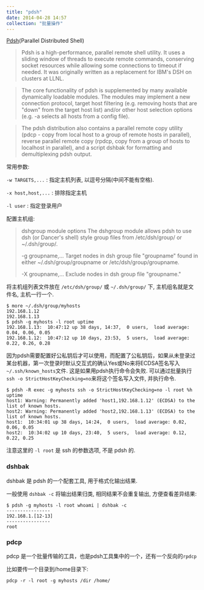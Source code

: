 ```yaml
---
title: "pdsh"
date: 2014-04-28 14:57
collection: "批量操作"
---
```


[Pdsh](https://code.google.com/p/pdsh/)(Parallel Distributed Shell) 

> Pdsh is a high-performance, parallel remote shell utility. It uses a sliding window of threads to execute remote commands, conserving socket resources while allowing some connections to timeout if needed. It was originally written as a replacement for IBM's DSH on clusters at LLNL.

> The core functionality of pdsh is supplemented by many available dynamically loadable modules. The modules may implement a new connection protocol, target host filtering (e.g. removing hosts that are "down" from the target host list) and/or other host selection options (e.g. -a selects all hosts from a config file).

> The pdsh distribution also contains a parallel remote copy utility (pdcp - copy from local host to a group of remote hosts in parallel), reverse parallel remote copy (rpdcp, copy from a group of hosts to localhost in parallel), and a script dshbak for formatting and demultiplexing pdsh output.

常用参数:

`-w TARGETS,...` : 指定主机列表, 以逗号分隔(中间不能有空格).

`-x host,host,...` : 排除指定主机

`-l user` : 指定登录用户

配置主机组:

> dshgroup module options
> The dshgroup module allows pdsh to use dsh (or Dancer's shell) style group files from /etc/dsh/group/ or ~/.dsh/group/.
> 
> -g groupname,...
> Target nodes in dsh group file "groupname" found in either ~/.dsh/group/groupname or /etc/dsh/group/groupname.
> 
> -X groupname,...
> Exclude nodes in dsh group file "groupname."

将主机组列表文件放在 `/etc/dsh/group/` 或 `~/.dsh/group/` 下, 主机组名就是文件名, 主机一行一个.

    $ more ~/.dsh/group/myhosts
    192.168.1.12
    192.168.1.13
    $ pdsh -g myhosts -l root uptime
    192.168.1.13:  10:47:12 up 38 days, 14:37,  0 users,  load average: 0.04, 0.06, 0.05
    192.168.1.12:  10:47:12 up 10 days, 23:53,  5 users,  load average: 0.22, 0.26, 0.28


因为pdsh需要配置好公私钥后才可以使用，而配置了公私钥后，如果从未登录过某台机器，第一次登录时默认交互式的确认Yes或No来将ECDSA签名写入`~/.ssh/known_hosts`文件. 这是如果用pdsh执行命令会失败. 可以通过批量执行`ssh -o StrictHostKeyChecking=no`来将这个签名写入文件, 并执行命令.

    $ pdsh -R exec -g myhosts ssh -o StrictHostKeyChecking=no -l root %h uptime
    host1: Warning: Permanently added 'host1,192.168.1.12' (ECDSA) to the list of known hosts.
    host2: Warning: Permanently added 'host2,192.168.1.13' (ECDSA) to the list of known hosts.
    host1:  10:34:01 up 38 days, 14:24,  0 users,  load average: 0.02, 0.06, 0.05
    host2:  10:34:02 up 10 days, 23:40,  5 users,  load average: 0.12, 0.22, 0.25

注意这里的 `-l root` 是 ssh 的参数选项, 不是 pdsh 的.

### dshbak ###

dshbak 是 pdsh 的一个配套工具, 用于格式化输出结果.

一般使用 `dshbak -c` 将输出结果归类, 相同结果不会重复输出, 方便查看差异结果:

    $ pdsh -g myhosts -l root whoami | dshbak -c
    ----------------
    192.168.1.[12-13]
    ----------------
    root

### pdcp ###

pdcp 是一个批量传输的工具，也是pdsh工具集中的一个，还有一个反向的`rpdcp`

比如要传一个目录到/home目录下:

    pdcp -r -l root -g myhosts /dir /home/


